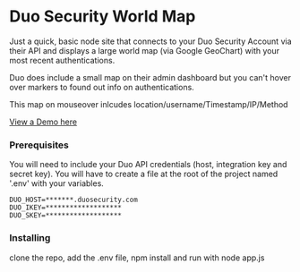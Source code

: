 # Duo Security World Map

Just a quick, basic node site that connects to your Duo Security Account via their API and displays a large world map (via Google GeoChart) with your most recent authentications. 

Duo does include a small map on their admin dashboard but you can't hover over markers to found out info on authentications. 

This map on mouseover inlcudes location/username/Timestamp/IP/Method

[View a Demo here](https://pmcclure.github.io/duo-security-world-map-demo/)

### Prerequisites

You will need to include your Duo API credentials (host, integration key and secret key). You will have to create a file at the root of the project named '.env' with your variables.

```
DUO_HOST=*******.duosecurity.com
DUO_IKEY=*******************
DUO_SKEY=*******************
```

### Installing

clone the repo, add the .env file, npm install and run with node app.js

